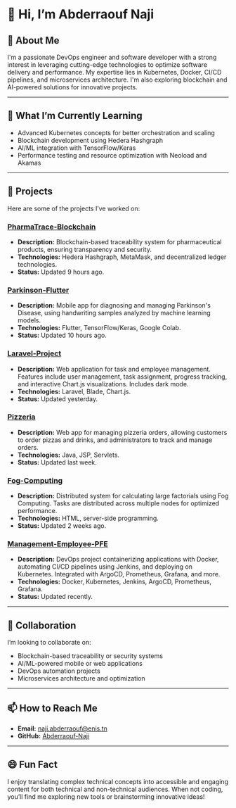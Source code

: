 # 👋 Hi, I’m Abderraouf Naji

## 👀 About Me
I'm a passionate DevOps engineer and software developer with a strong interest in leveraging cutting-edge technologies to optimize software delivery and performance. My expertise lies in Kubernetes, Docker, CI/CD pipelines, and microservices architecture. I'm also exploring blockchain and AI-powered solutions for innovative projects.

---

## 🌱 What I’m Currently Learning
- Advanced Kubernetes concepts for better orchestration and scaling
- Blockchain development using Hedera Hashgraph
- AI/ML integration with TensorFlow/Keras
- Performance testing and resource optimization with Neoload and Akamas

---

## 💼 Projects
Here are some of the projects I’ve worked on:

### **[PharmaTrace-Blockchain](https://github.com/Abderraouf-Naji/PharmaTrace-Blockchain)**
- **Description:** Blockchain-based traceability system for pharmaceutical products, ensuring transparency and security.
- **Technologies:** Hedera Hashgraph, MetaMask, and decentralized ledger technologies.
- **Status:** Updated 9 hours ago.

### **[Parkinson-Flutter](https://github.com/Abderraouf-Naji/Parkinson-Flutter)**
- **Description:** Mobile app for diagnosing and managing Parkinson's Disease, using handwriting samples analyzed by machine learning models.
- **Technologies:** Flutter, TensorFlow/Keras, Google Colab.
- **Status:** Updated 10 hours ago.

### **[Laravel-Project](https://github.com/Abderraouf-Naji/laravel-project)**
- **Description:** Web application for task and employee management. Features include user management, task assignment, progress tracking, and interactive Chart.js visualizations. Includes dark mode.
- **Technologies:** Laravel, Blade, Chart.js.
- **Status:** Updated yesterday.

### **[Pizzeria](https://github.com/Abderraouf-Naji/Pizzeria)**
- **Description:** Web app for managing pizzeria orders, allowing customers to order pizzas and drinks, and administrators to track and manage orders.
- **Technologies:** Java, JSP, Servlets.
- **Status:** Updated last week.

### **[Fog-Computing](https://github.com/Abderraouf-Naji/Fog-Computing)**
- **Description:** Distributed system for calculating large factorials using Fog Computing. Tasks are distributed across multiple nodes for optimized performance.
- **Technologies:** HTML, server-side programming.
- **Status:** Updated 2 weeks ago.

### **[Management-Employee-PFE](https://github.com/Abderraouf-Naji/management-employee-pfe)**
- **Description:** DevOps project containerizing applications with Docker, automating CI/CD pipelines using Jenkins, and deploying on Kubernetes. Integrated with ArgoCD, Prometheus, Grafana, and more.
- **Technologies:** Docker, Kubernetes, Jenkins, ArgoCD, Prometheus, Grafana.
- **Status:** Updated recently.

---

## 💞️ Collaboration
I’m looking to collaborate on:
- Blockchain-based traceability or security systems
- AI/ML-powered mobile or web applications
- DevOps automation projects
- Microservices architecture and optimization

---

## 📫 How to Reach Me
- **Email:** [naji.abderraouf@enis.tn](mailto:naji.abderraouf@enis.tn)
- **GitHub:** [Abderraouf-Naji](https://github.com/Abderraouf-Naji)

---

## 😄 Fun Fact
I enjoy translating complex technical concepts into accessible and engaging content for both technical and non-technical audiences. When not coding, you’ll find me exploring new tools or brainstorming innovative ideas!

